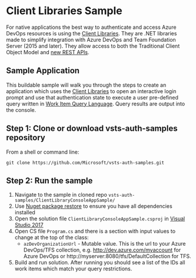 # Client Libraries Sample

For native applications the best way to authenticate and access Azure DevOps resources is using the [Client Libraries](https://docs.microsoft.com/en-us/azure/devops/integrate/concepts/dotnet-client-libraries?view=vsts). They are .NET libraries made to simplify integration with Azure DevOps and Team Foundation Server (2015 and later). They allow access to both the Traditional Client Object Model and [new REST APIs](https://docs.microsoft.com/en-us/rest/api/vsts/?view=vsts-rest-4.1).

## Sample Application

 This buildable sample will walk you through the steps to create an application which uses the [Client Libraries](https://docs.microsoft.com/en-us/azure/devops/integrate/concepts/dotnet-client-libraries?view=vsts) to open an interactive login prompt and use that authentication state to execute a user pre-defined query written in [Work Item Query Language](https://msdn.microsoft.com/en-us/library/bb130198(v=vs.90).aspx). Query results are output into the console.

 ## Step 1: Clone or download vsts-auth-samples repository

From a shell or command line: 
```no-highlight
git clone https://github.com/Microsoft/vsts-auth-samples.git
```

## Step 2: Run the sample

1. Navigate to the sample in cloned repo `vsts-auth-samples/ClientLibraryConsoleAppSample/`
2. Use [Nuget package restore](https://docs.microsoft.com/en-us/nuget/consume-packages/package-restore) to ensure you have all dependencies installed
3. Open the solution file `ClientLibraryConsoleAppSample.csproj` in [Visual Studio 2017](https://www.visualstudio.com/downloads/)
4. Open CS file `Program.cs` and there is a section with input values to change at the top of the class:
    * `azDevOrganizationUrl` - Mutable value. This is the url to your Azure DevOps/TFS collection, e.g. http://dev.azure.com/myaccount for Azure DevOps or http://myserver:8080/tfs/DefaultCollection for TFS.
5. Build and run solution. After running you should see a list of the IDs all work items which match your query restrictions.
